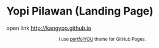 # Yopi Pilawan (Landing Page)
open link http://kangyop.github.io



<p align="center">
<small class="text-muted mb-2">
  I use <a href="https://github.com/YoussefRaafatNasry/portfolYOU">portfolYOU</a> theme for GitHub Pages.
</small>
</p>
